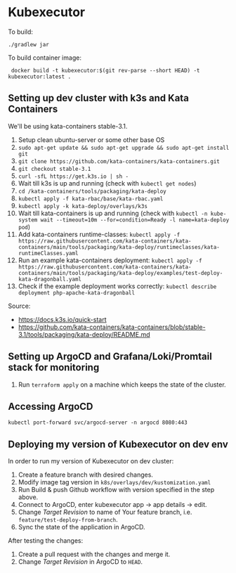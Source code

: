 # Kubexecutor
To build:
```shell
./gradlew jar
```

To build container image:
```shell
 docker build -t kubexecutor:$(git rev-parse --short HEAD) -t kubexecutor:latest .
```

## Setting up dev cluster with k3s and Kata Containers
We'll be using kata-containers stable-3.1.
1. Setup clean ubuntu-server or some other base OS
2. `sudo apt-get update && sudo apt-get upgrade && sudo apt-get install git`
3. `git clone https://github.com/kata-containers/kata-containers.git`
4. `git checkout stable-3.1`
5. `curl -sfL https://get.k3s.io | sh -`
6. Wait till k3s is up and running (check with `kubectl get nodes`)
7. `cd /kata-containers/tools/packaging/kata-deploy`
8. `kubectl apply -f kata-rbac/base/kata-rbac.yaml`
9. `kubectl apply -k kata-deploy/overlays/k3s`
10. Wait till kata-containers is up and running (check with `kubectl -n kube-system wait --timeout=10m --for=condition=Ready -l name=kata-deploy pod`)
11. Add kata-containers runtime-classes: `kubectl apply -f https://raw.githubusercontent.com/kata-containers/kata-containers/main/tools/packaging/kata-deploy/runtimeclasses/kata-runtimeClasses.yaml`
12. Run an example kata-containers deployment: `kubectl apply -f https://raw.githubusercontent.com/kata-containers/kata-containers/main/tools/packaging/kata-deploy/examples/test-deploy-kata-dragonball.yaml`
13. Check if the example deployment works correctly: `kubectl describe deployment php-apache-kata-dragonball`

Source:
* https://docs.k3s.io/quick-start
* https://github.com/kata-containers/kata-containers/blob/stable-3.1/tools/packaging/kata-deploy/README.md

## Setting up ArgoCD and Grafana/Loki/Promtail stack for monitoring
1. Run `terraform apply` on a machine which keeps the state of the cluster.

## Accessing ArgoCD

```shell
kubectl port-forward svc/argocd-server -n argocd 8080:443
```

## Deploying my version of Kubexecutor on dev env

In order to run my version of Kubexecutor on dev cluster:
1. Create a feature branch with desired changes.
2. Modify image tag version in `k8s/overlays/dev/kustomization.yaml`
3. Run Build & push Github workflow with version specified in the step above.
4. Connect to ArgoCD, enter kubexecutor app -> app details -> edit.
5. Change *Target Revision* to name of Your feature branch, i.e. `feature/test-deploy-from-branch`.
6. Sync the state of the application in ArgoCD.

After testing the changes:
1. Create a pull request with the changes and merge it.
2. Change *Target Revision* in ArgoCD to `HEAD`.